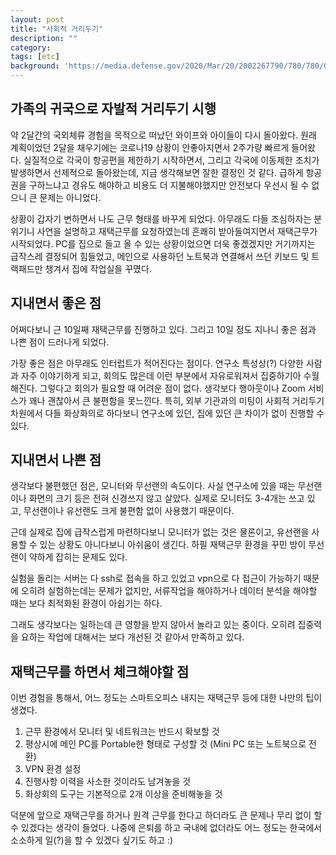 ```yaml
---
layout: post
title: "사회적 거리두기"
description: ""
category:
tags: [etc]
background: 'https://media.defense.gov/2020/Mar/20/2002267790/780/780/0/200319-F-PJ004-1012.JPG'
---
```


## 가족의 귀국으로 자발적 거리두기 시행
약 2달간의 국외체류 경험을 목적으로 떠났던 와이프와 아이들이 다시 돌아왔다. 
원래 계획이었던 2달을 채우기에는 코로나19 상황이 안좋아지면서 2주가량 빠르게 들어왔다.
실질적으로 각국이 항공편을 제한하기 시작하면서, 그리고 각국에 이동제한 조치가 발생하면서 선제적으로 
돌아왔는데, 지금 생각해보면 잘한 결정인 것 같다. 급하게 항공권을 구하느냐고 경유도 해야하고 비용도 더 지불해야했지만
안전보다 우선시 될 수 없으니 큰 문제는 아니었다.

상황이 갑자기 변하면서 나도 근무 형태를 바꾸게 되었다. 아무래도 다들 조심하자는 분위기니
사연을 설명하고 재택근무를 요청하였는데 흔쾌히 받아들여지면서 재택근무가 시작되었다. 
PC를 집으로 들고 올 수 있는 상황이었으면 더욱 좋겠겠지만 거기까지는 급작스레 결정되어 힘들었고,
메인으로 사용하던 노트북과 연결해서 쓰던 키보드 및 트랙패드만 챙겨서 집에 작업실을 꾸몄다.

## 지내면서 좋은 점
어쩌다보니 근 10일째 재택근무를 진행하고 있다. 그리고 10일 정도 지나니 좋은 점과 나쁜 점이 드러나게 되었다.

가장 좋은 점은 아무래도 인터럽트가 적어진다는 점이다. 
연구소 특성상(?) 다양한 사람과 자주 이야기하게 되고, 회의도 많은데 이런 부분에서 자유로워져서 집중하기아 수월해진다.
그렇다고 회의가 필요할 때 어려운 점이 없다. 생각보다 행아웃이나 Zoom 서비스가 꽤나 괜찮아서 큰 불편함을 못느낀다. 
특히, 외부 기관과의 미팅이 사회적 거리두기 차원에서 다들 화상화의로 하다보니 연구소에 있던, 
집에 있던 큰 차이가 없이 진행할 수 있다.


## 지내면서 나쁜 점
생각보다 불편했던 점은, 모니터와 무선랜의 속도이다. 사실 연구소에 있을 때는 무선랜이나 화면의 크기 등은 전혀 신경쓰지 않고 살았다.
실제로 모니터도 3-4개는 쓰고 있고, 무선랜이나 유선랜도 크게 불편함 없이 사용했기 때문이다.

근데 실제로 집에 급작스럽게 마련하다보니 모니터가 없는 것은 물론이고, 유선랜을 사용할 수 있는 상황도 아니다보니 아쉬움이 생긴다.
하필 재택근무 환경을 꾸민 방이 무선랜이 약하게 잡히는 문제도 있다.

실험을 돌리는 서버는 다 ssh로 접속을 하고 있었고 vpn으로 다 접근이 가능하기 때문에 오히려 실험하는데는 문제가 없지만,
서류작업을 해야하거나 데이터 분석을 해야할 때는 보다 최적화된 환경이 아쉽기는 하다.

그래도 생각보다는 일하는데 큰 영향을 받지 않아서 놀라고 있는 중이다. 
오히려 집중력을 요하는 작업에 대해서는 보다 개선된 것 같아서 만족하고 있다.


## 재택근무를 하면서 체크해야할 점
이번 경험을 통해서, 어느 정도는 스마트오피스 내지는 재택근무 등에 대한 나만의 팁이 생겼다.

1. 근무 환경에서 모니터 및 네트워크는 반드시 확보할 것
2. 평상시에 메인 PC를 Portable한 형태로 구성할 것 (Mini PC 또는 노트북으로 전환)
3. VPN 환경 설정
4. 진행사항 이력을 사소한 것이라도 남겨놓을 것
5. 화상회의 도구는 기본적으로 2개 이상을 준비해놓을 것

덕분에 앞으로 재택근무를 하거나 원격 근무를 한다고 하더라도 큰 문제나 무리 없이 할 수 있겠다는 생각이 들었다.
나중에 은퇴를 하고 국내에 없더라도 어느 정도는 한국에서 소소하게 일(?)을 할 수 있겠다 싶기도 하고 :)
